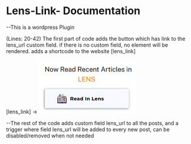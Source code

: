 # Lens-Link- Documentation

--This is a wordpress Plugin 

(Lines: 20-42)
The first part of code adds the button which has link to the lens_url custom field.
if there is no custom field, no element will be rendered.
adds a shortcode to the website [lens_link] 




[lens_link] -> ![alt text](https://github.com/kazimayaan/Lens-link/blob/main/image.png?raw=true)


--The rest of the code adds custom field lens_url to all the posts, and a trigger where field lens_url will be added to every new post, can be disabled/removed when not needed
